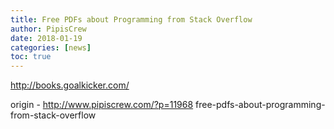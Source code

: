 ```yaml
---
title: Free PDFs about Programming from Stack Overflow
author: PipisCrew
date: 2018-01-19
categories: [news]
toc: true
---
```


http://books.goalkicker.com/

origin - http://www.pipiscrew.com/?p=11968 free-pdfs-about-programming-from-stack-overflow